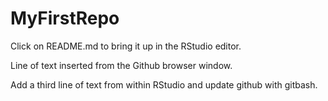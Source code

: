 # MyFirstRepo

Click on README.md to bring it up in the RStudio editor.

Line of text inserted from the Github browser window. 

Add a third line of text from within RStudio and update github with gitbash.
